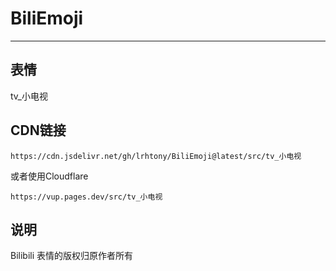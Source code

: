 # BiliEmoji
---
## 表情
tv_小电视
## CDN链接
```
https://cdn.jsdelivr.net/gh/lrhtony/BiliEmoji@latest/src/tv_小电视
```
或者使用Cloudflare
```
https://vup.pages.dev/src/tv_小电视
```
## 说明
Bilibili 表情的版权归原作者所有
